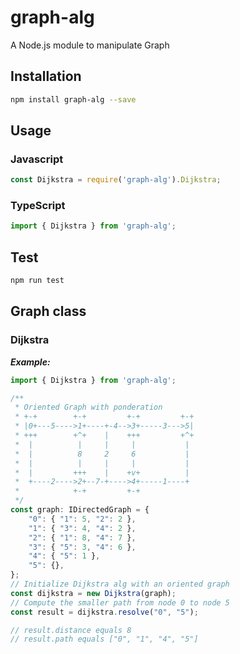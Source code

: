 # graph-alg
A Node.js module to manipulate Graph
## Installation
```sh
npm install graph-alg --save
```
## Usage
### Javascript
```javascript
const Dijkstra = require('graph-alg').Dijkstra;
```

### TypeScript
```typescript
import { Dijkstra } from 'graph-alg';
```

## Test
```sh
npm run test
```

## Graph class


### Dijkstra

***Example:***

```typescript
import { Dijkstra } from 'graph-alg';

/**
 * Oriented Graph with ponderation
 * +-+        +-+         +-+         +-+
 * |0+---5---->1+----+-4-->3+-----3--->5|
 * +++        +^+    |    +++         +^+
 *  |          |     |     |           |
 *  |          8     2     6           |
 *  |          |     |     |           |
 *  |         +++    |    +v+          |
 *  +----2---->2+--7-+---->4+-----1----+
 *            +-+         +-+
 */
const graph: IDirectedGraph = {
    "0": { "1": 5, "2": 2 },
    "1": { "3": 4, "4": 2 },
    "2": { "1": 8, "4": 7 },
    "3": { "5": 3, "4": 6 },
    "4": { "5": 1 },
    "5": {},
};
// Initialize Dijkstra alg with an oriented graph
const dijkstra = new Dijkstra(graph);
// Compute the smaller path from node 0 to node 5
const result = dijkstra.resolve("0", "5");

// result.distance equals 8
// result.path equals ["0", "1", "4", "5"]

```
